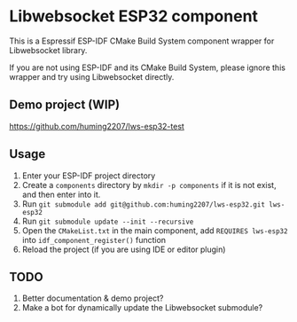 # Libwebsocket ESP32 component

This is a Espressif ESP-IDF CMake Build System component wrapper for Libwebsocket library. 

If you are not using ESP-IDF and its CMake Build System, please ignore this wrapper and try using Libwebsocket directly.

## Demo project (WIP)

https://github.com/huming2207/lws-esp32-test

## Usage

1. Enter your ESP-IDF project directory
2. Create a `components` directory by `mkdir -p components` if it is not exist, and then enter into it.
3. Run `git submodule add git@github.com:huming2207/lws-esp32.git lws-esp32`
4. Run `git submodule update --init --recursive`
5. Open the `CMakeList.txt` in the main component, add `REQUIRES lws-esp32` into `idf_component_register()` function
6. Reload the project (if you are using IDE or editor plugin)

## TODO

1. Better documentation & demo project?
2. Make a bot for dynamically update the Libwebsocket submodule?